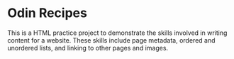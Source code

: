 # Odin Recipes

This is a HTML practice project to demonstrate the skills involved in writing content for a website. These skills include page metadata, ordered and unordered lists, and linking to other pages and images.

